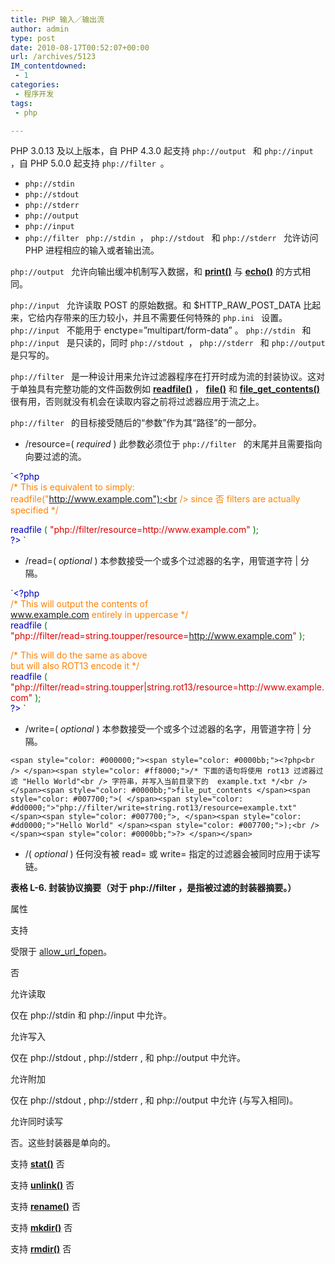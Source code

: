 ```yaml
---
title: PHP 输入／输出流
author: admin
type: post
date: 2010-08-17T00:52:07+00:00
url: /archives/5123
IM_contentdowned:
 - 1
categories:
 - 程序开发
tags:
 - php

---
```

PHP 3.0.13 及以上版本，自 PHP 4.3.0 起支持 `php://output ` 和 `php://input `，自 PHP 5.0.0 起支持 `php://filter `。

 * `php://stdin `
 * `php://stdout `
 * `php://stderr `
 * `php://output `
 * `php://input `
 * `php://filter ` `php://stdin `， `php://stdout ` 和 `php://stderr ` 允许访问 PHP 进程相应的输入或者输出流。

`php://output ` 允许向输出缓冲机制写入数据，和 [**print()**][1] 与 [**echo()**][2] 的方式相同。

`php://input ` 允许读取 POST 的原始数据。和 $HTTP_RAW_POST_DATA 比起来，它给内存带来的压力较小，并且不需要任何特殊的 `php.ini ` 设置。 `php://input ` 不能用于 enctype=”multipart/form-data” 。 `php://stdin ` 和 `php://input ` 是只读的，同时 `php://stdout `， `php://stderr ` 和 `php://output ` 是只写的。

`php://filter ` 是一种设计用来允许过滤器程序在打开时成为流的封装协议。这对于单独具有完整功能的文件函数例如 [**readfile()**][3] ， [**file()**][4] 和 [**file\_get\_contents()**][5] 很有用，否则就没有机会在读取内容之前将过滤器应用于流之上。

`php://filter ` 的目标接受随后的“参数”作为其“路径”的一部分。

 * /resource=( _required_ ) 此参数必须位于 `php://filter ` 的末尾并且需要指向向要过滤的流。

`<span style="color: #000000;"><span style="color: #0000bb;"><?php<br />
</span><span style="color: #ff8000;">/* This is equivalent to simply:<br />
readfile("http://www.example.com");<br />
since 否 filters are actually  specified */</p>
<p></span><span style="color: #0000bb;">readfile </span><span style="color: #007700;">( </span><span style="color: #dd0000;">"php://filter/resource=http://www.example.com" </span><span style="color: #007700;">);<br />
</span><span style="color: #0000bb;">?> </span></span>`

 * /read=( _optional_ ) 本参数接受一个或多个过滤器的名字，用管道字符 | 分隔。

`<span style="color: #000000;"><span style="color: #0000bb;"><?php<br />
</span><span style="color: #ff8000;">/* This will output the contents of<br />
www.example.com  entirely in uppercase */<br />
</span><span style="color: #0000bb;">readfile </span><span style="color: #007700;">( </span><span style="color: #dd0000;">"php://filter/read=string.toupper/resource=http://www.example.com" </span><span style="color: #007700;">);</p>
<p></span><span style="color: #ff8000;">/* This will do  the same as above<br />
but will also ROT13 encode it */<br />
</span><span style="color: #0000bb;">readfile </span><span style="color: #007700;">( </span><span style="color: #dd0000;">"php://filter/read=string.toupper|string.rot13/resource=http://www.example.com" </span><span style="color: #007700;">);<br />
</span><span style="color: #0000bb;">?> </span></span>`

 * /write=( _optional_ ) 本参数接受一个或多个过滤器的名字，用管道字符 | 分隔。

`<span style="color: #000000;"><span style="color: #0000bb;"><?php<br />
</span><span style="color: #ff8000;">/* 下面的语句将使用 rot13 过滤器过滤 "Hello World"<br />
字符串，并写入当前目录下的  example.txt */<br />
</span><span style="color: #0000bb;">file_put_contents </span><span style="color: #007700;">( </span><span style="color: #dd0000;">"php://filter/write=string.rot13/resource=example.txt" </span><span style="color: #007700;">, </span><span style="color: #dd0000;">"Hello World" </span><span style="color: #007700;">);<br />
</span><span style="color: #0000bb;">?> </span></span>`

 * /( _optional_ ) 任何没有被 read= 或 write= 指定的过滤器会被同时应用于读写链。

**表格 L-6. 封装协议摘要（对于 php://filter ，是指被过滤的封装器摘要。）**

属性

支持

受限于 [allow_url_fopen](http://man.ddvip.com/web/php_manual_zh/ref.filesystem.html#ini.allow-url-fopen)。

否

允许读取

仅在 php://stdin 和 php://input 中允许。

允许写入

仅在 php://stdout , php://stderr , 和 php://output 中允许。

允许附加

仅在 php://stdout , php://stderr , 和 php://output 中允许 (与写入相同)。

允许同时读写

否。这些封装器是单向的。

支持 [**stat()**](http://man.ddvip.com/web/php_manual_zh/function.stat.html)
否

支持 [**unlink()**](http://man.ddvip.com/web/php_manual_zh/function.unlink.html)
否

支持 [**rename()**](http://man.ddvip.com/web/php_manual_zh/function.rename.html)
否

支持 [**mkdir()**](http://man.ddvip.com/web/php_manual_zh/function.mkdir.html)
否

支持 [**rmdir()**](http://man.ddvip.com/web/php_manual_zh/function.rmdir.html)
否


 [1]: http://man.ddvip.com/web/php_manual_zh/function.print.html
 [2]: http://man.ddvip.com/web/php_manual_zh/function.echo.html
 [3]: http://man.ddvip.com/web/php_manual_zh/function.readfile.html
 [4]: http://man.ddvip.com/web/php_manual_zh/function.file.html
 [5]: http://man.ddvip.com/web/php_manual_zh/function.file-get-contents.html